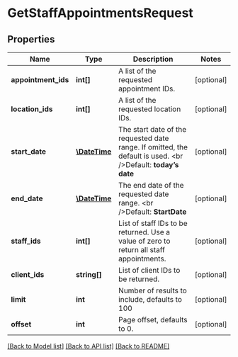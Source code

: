 # GetStaffAppointmentsRequest

## Properties
Name | Type | Description | Notes
------------ | ------------- | ------------- | -------------
**appointment_ids** | **int[]** | A list of the requested appointment IDs. | [optional] 
**location_ids** | **int[]** | A list of the requested location IDs. | [optional] 
**start_date** | [**\DateTime**](\DateTime.md) | The start date of the requested date range. If omitted, the default is used.   &lt;br /&gt;Default: **today’s date** | [optional] 
**end_date** | [**\DateTime**](\DateTime.md) | The end date of the requested date range.   &lt;br /&gt;Default: **StartDate** | [optional] 
**staff_ids** | **int[]** | List of staff IDs to be returned. Use a value of zero to return all staff appointments. | [optional] 
**client_ids** | **string[]** | List of client IDs to be returned. | [optional] 
**limit** | **int** | Number of results to include, defaults to 100 | [optional] 
**offset** | **int** | Page offset, defaults to 0. | [optional] 

[[Back to Model list]](../README.md#documentation-for-models) [[Back to API list]](../README.md#documentation-for-api-endpoints) [[Back to README]](../README.md)


